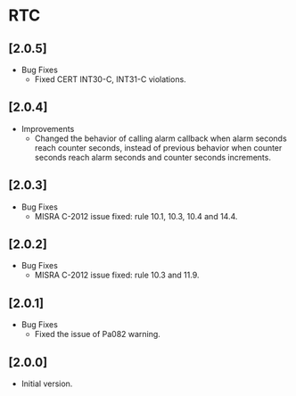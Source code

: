 # RTC

## [2.0.5]

- Bug Fixes
  - Fixed CERT INT30-C, INT31-C violations.

## [2.0.4]

- Improvements
  - Changed the behavior of calling alarm callback when alarm seconds reach counter seconds, instead of previous behavior when counter seconds reach alarm seconds and counter seconds increments.

## [2.0.3]

- Bug Fixes
  - MISRA C-2012 issue fixed: rule 10.1, 10.3, 10.4 and 14.4.

## [2.0.2]

- Bug Fixes
  - MISRA C-2012 issue fixed: rule 10.3 and 11.9.

## [2.0.1]

- Bug Fixes
  - Fixed the issue of Pa082 warning.

## [2.0.0]

- Initial version.
